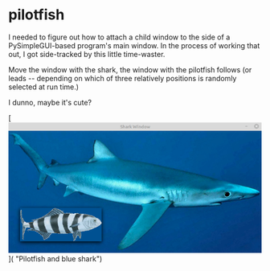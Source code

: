 # pilotfish

I needed to figure out how to attach a child window to the side of
a PySimpleGUI-based program's main window.  In the process of working
that out, I got side-tracked by this little time-waster.

Move the window with the shark, the window with the pilotfish follows
(or leads -- depending on which of three relatively positions is
randomly selected at run time.)

I dunno, maybe it's cute?

[![Screenshot](https://github.com/therden/pilotfish/raw/master/images/Screenshot.png)]( "Pilotfish and blue shark")

